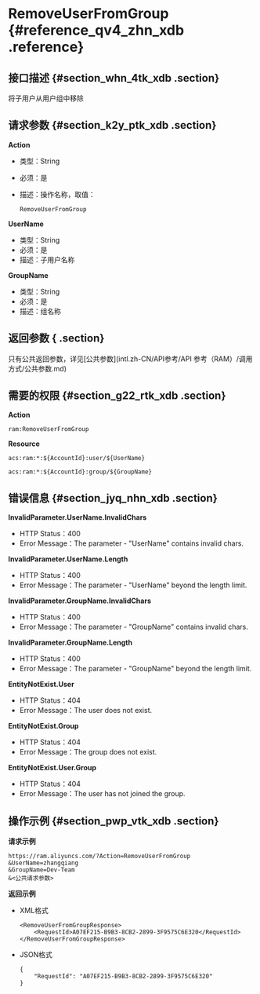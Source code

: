 # RemoveUserFromGroup {#reference_qv4_zhn_xdb .reference}

## 接口描述 {#section_whn_4tk_xdb .section}

将子用户从用户组中移除

## 请求参数 {#section_k2y_ptk_xdb .section}

**Action**

-   类型：String
-   必须：是
-   描述：操作名称，取值：

    ```
    RemoveUserFromGroup
    ```


**UserName**

-   类型：String
-   必须：是
-   描述：子用户名称

**GroupName**

-   类型：String
-   必须：是
-   描述：组名称

## 返回参数 { .section}

只有公共返回参数，详见[公共参数](intl.zh-CN/API参考/API 参考（RAM）/调用方式/公共参数.md)

## 需要的权限 {#section_g22_rtk_xdb .section}

**Action**

```
ram:RemoveUserFromGroup
```

**Resource**

```
acs:ram:*:${AccountId}:user/${UserName}

acs:ram:*:${AccountId}:group/${GroupName}
```

## 错误信息 {#section_jyq_nhn_xdb .section}

**InvalidParameter.UserName.InvalidChars**

-   HTTP Status：400
-   Error Message：The parameter - "UserName" contains invalid chars.

**InvalidParameter.UserName.Length**

-   HTTP Status：400
-   Error Message：The parameter - "UserName" beyond the length limit.

**InvalidParameter.GroupName.InvalidChars**

-   HTTP Status：400
-   Error Message：The parameter - "GroupName" contains invalid chars.

**InvalidParameter.GroupName.Length**

-   HTTP Status：400
-   Error Message：The parameter - "GroupName" beyond the length limit.

**EntityNotExist.User**

-   HTTP Status：404
-   Error Message：The user does not exist.

**EntityNotExist.Group**

-   HTTP Status：404
-   Error Message：The group does not exist.

**EntityNotExist.User.Group**

-   HTTP Status：404
-   Error Message：The user has not joined the group.

## 操作示例 {#section_pwp_vtk_xdb .section}

**请求示例**

```
https://ram.aliyuncs.com/?Action=RemoveUserFromGroup
&UserName=zhangqiang
&GroupName=Dev-Team
&<公共请求参数>
```

**返回示例**

-   XML格式

    ```
    <RemoveUserFromGroupResponse>
        <RequestId>A07EF215-B9B3-8CB2-2899-3F9575C6E320</RequestId>
    </RemoveUserFromGroupResponse>
    ```

-   JSON格式

    ```
    {
        "RequestId": "A07EF215-B9B3-8CB2-2899-3F9575C6E320"
    }
    ```


